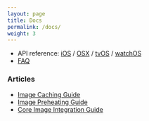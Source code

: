 ```yaml
---
layout: page
title: Docs
permalink: /docs/
weight: 3
---
```


- API reference: [iOS](http://kean.github.io/Nuke/docs/ios/) / [OSX](http://kean.github.io/Nuke/docs/osx/) / [tvOS](http://kean.github.io/Nuke/docs/tvos/) / [watchOS](http://kean.github.io/Nuke/docs/watchos/)
- [FAQ](https://github.com/kean/Nuke/wiki/FAQ)



### Articles

- [Image Caching Guide](http://outscope.net/blog/image-caching)
- [Image Preheating Guide](http://outscope.net/blog/image-preheating)
- [Core Image Integration Guide](https://github.com/kean/Nuke/wiki/Core-Image-Integration-Guide)
